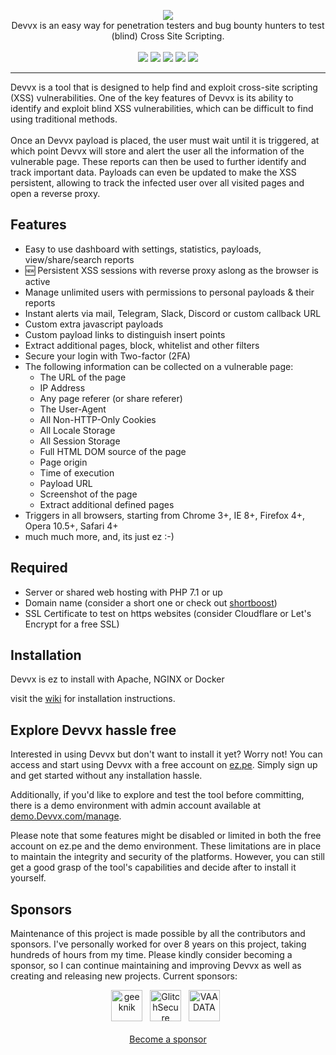 <p align="center">
  <img src="https://i.imgur.com/oPtfbDG.png"><br>
  Devvx is an easy way for penetration testers and bug 
  bounty hunters to test (blind) Cross Site Scripting.<br><br>
  <img src="https://img.shields.io/github/release/ssl/Devvx?style=flat">
  <img src="https://img.shields.io/github/issues/ssl/Devvx?style=flat">
  <img src="https://img.shields.io/github/forks/ssl/Devvx?style=flat">
  <img src="https://img.shields.io/github/stars/ssl/Devvx?style=flat">
  <img src="https://img.shields.io/github/license/ssl/Devvx?style=flat">
</p>
<hr>
Devvx is a tool that is designed to help find and exploit cross-site scripting (XSS) vulnerabilities. One of the key features of Devvx is its ability to identify and exploit blind XSS vulnerabilities, which can be difficult to find using traditional methods.
<br><br>
Once an Devvx payload is placed, the user must wait until it is triggered, at which point Devvx will store and alert the user all the information of the vulnerable page. These reports can then be used to further identify and track important data. Payloads can even be updated to make the XSS persistent, allowing to track the infected user over all visited pages and open a reverse proxy.

## Features
* Easy to use dashboard with settings, statistics, payloads, view/share/search reports
* :new: Persistent XSS sessions with reverse proxy aslong as the browser is active
* Manage unlimited users with permissions to personal payloads & their reports
* Instant alerts via mail, Telegram, Slack, Discord or custom callback URL
* Custom extra javascript payloads
* Custom payload links to distinguish insert points
* Extract additional pages, block, whitelist and other filters
* Secure your login with Two-factor (2FA)
* The following information can be collected on a vulnerable page:
    * The URL of the page
    * IP Address
    * Any page referer (or share referer)
    * The User-Agent
    * All Non-HTTP-Only Cookies
    * All Locale Storage
    * All Session Storage
    * Full HTML DOM source of the page
    * Page origin
    * Time of execution
    * Payload URL
    * Screenshot of the page
    * Extract additional defined pages
* Triggers in all browsers, starting from Chrome 3+, IE 8+, Firefox 4+, Opera 10.5+, Safari 4+
* much much more, and, its just ez :-)

## Required
* Server or shared web hosting with PHP 7.1 or up
* Domain name (consider a short one or check out [shortboost](https://github.com/ssl/shortboost))
* SSL Certificate to test on https websites (consider Cloudflare or Let's Encrypt for a free SSL)

## Installation
Devvx is ez to install with Apache, NGINX or Docker

visit the [wiki](https://github.com/vvlcx/Devvx/wiki) for installation instructions.


## Explore Devvx hassle free
Interested in using Devvx but don't want to install it yet? Worry not! You can access and start using Devvx with a free account on [ez.pe](https://ez.pe). Simply sign up and get started without any installation hassle.

Additionally, if you'd like to explore and test the tool before committing, there is a demo environment with admin account available at [demo.Devvx.com/manage](https://demo.Devvx.com/manage).

Please note that some features might be disabled or limited in both the free account on ez.pe and the demo environment. These limitations are in place to maintain the integrity and security of the platforms. However, you can still get a good grasp of the tool's capabilities and decide after to install it yourself.

## Sponsors
Maintenance of this project is made possible by all the contributors and sponsors. 
I've personally worked for over 8 years on this project, taking hundreds of hours from my time. Please kindly consider becoming a sponsor, so I can continue maintaining and improving Devvx as well as creating and releasing new projects. Current sponsors:

<p align="center">
<a href="https://github.com/geeknik"><img src="https://github.com/geeknik.png" width="50px" alt="geeknik" /></a>&nbsp;&nbsp;
<a href="https://github.com/GlitchSecure"><img src="https://github.com/GlitchSecure.png" width="50px" alt="GlitchSecure" /></a>&nbsp;&nbsp;
<a href="https://github.com/vaadata"><img src="https://github.com/vaadata.png" width="50px" alt="VAADATA" /></a>&nbsp;&nbsp;
<br><br><a href="https://github.com/sponsors/ssl">Become a sponsor</a>
</p>
